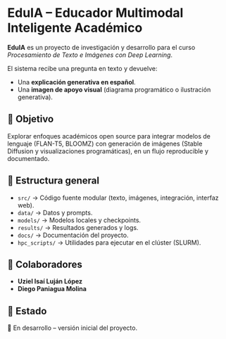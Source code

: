 # EduIA – Educador Multimodal Inteligente Académico

**EduIA** es un proyecto de investigación y desarrollo para el curso *Procesamiento de Texto e Imágenes con Deep Learning*.

El sistema recibe una pregunta en texto y devuelve:
- Una **explicación generativa en español**.
- Una **imagen de apoyo visual** (diagrama programático o ilustración generativa).

## 🚀 Objetivo
Explorar enfoques académicos open source para integrar modelos de lenguaje (FLAN-T5, BLOOMZ) con generación de imágenes (Stable Diffusion y visualizaciones programáticas), en un flujo reproducible y documentado.

## 📂 Estructura general
- `src/` → Código fuente modular (texto, imágenes, integración, interfaz web).  
- `data/` → Datos y prompts.  
- `models/` → Modelos locales y checkpoints.  
- `results/` → Resultados generados y logs.  
- `docs/` → Documentación del proyecto.  
- `hpc_scripts/` → Utilidades para ejecutar en el clúster (SLURM).  

## 👥 Colaboradores
- **Uziel Isaí Luján López**  
- **Diego Paniagua Molina**  

## 📌 Estado
📍 En desarrollo – versión inicial del proyecto.  
